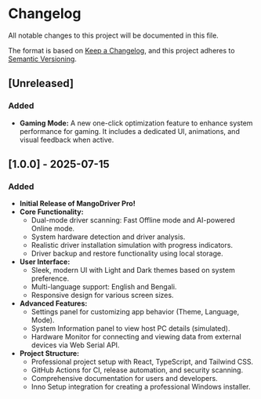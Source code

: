 # Changelog

All notable changes to this project will be documented in this file.

The format is based on [Keep a Changelog](https://keepachangelog.com/en/1.0.0/),
and this project adheres to [Semantic Versioning](https://semver.org/spec/v2.0.0.html).

## [Unreleased]

### Added
- **Gaming Mode:** A new one-click optimization feature to enhance system performance for gaming. It includes a dedicated UI, animations, and visual feedback when active.

## [1.0.0] - 2025-07-15

### Added
- **Initial Release of MangoDriver Pro!**
- **Core Functionality:**
    - Dual-mode driver scanning: Fast Offline mode and AI-powered Online mode.
    - System hardware detection and driver analysis.
    - Realistic driver installation simulation with progress indicators.
    - Driver backup and restore functionality using local storage.
- **User Interface:**
    - Sleek, modern UI with Light and Dark themes based on system preference.
    - Multi-language support: English and Bengali.
    - Responsive design for various screen sizes.
- **Advanced Features:**
    - Settings panel for customizing app behavior (Theme, Language, Mode).
    - System Information panel to view host PC details (simulated).
    - Hardware Monitor for connecting and viewing data from external devices via Web Serial API.
- **Project Structure:**
    - Professional project setup with React, TypeScript, and Tailwind CSS.
    - GitHub Actions for CI, release automation, and security scanning.
    - Comprehensive documentation for users and developers.
    - Inno Setup integration for creating a professional Windows installer.
